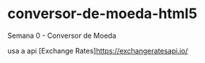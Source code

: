 # conversor-de-moeda-html5
Semana 0 - Conversor de Moeda

usa a api [Exchange Rates]https://exchangeratesapi.io/